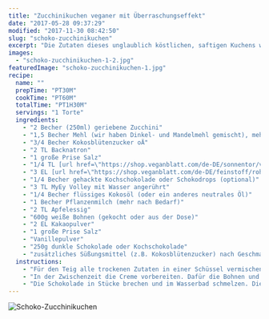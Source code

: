 ```yaml
---
title: "Zucchinikuchen veganer mit Überraschungseffekt"
date: "2017-05-28 09:37:29"
modified: "2017-11-30 08:42:50"
slug: "schoko-zucchinikuchen"
excerpt: "Die Zutaten dieses unglaublich köstlichen, saftigen Kuchens werden alle überraschen. Erst kosten lassen, dann verraten was drin ist ;)"
images:
  - "schoko-zucchinikuchen-1-2.jpg"
featuredImage: "schoko-zucchinikuchen-1.jpg"
recipe:
  name: ""
  prepTime: "PT30M"
  cookTime: "PT60M"
  totalTime: "PT1H30M"
  servings: "1 Torte"
  ingredients:
    - "2 Becher (250ml) geriebene Zucchini"
    - "1,5 Becher Mehl (wir haben Dinkel- und Mandelmehl gemischt), mehr nach Bedarf"
    - "3/4 Becher Kokosblütenzucker oÄ"
    - "2 TL Backnatron"
    - "1 große Prise Salz"
    - "1/4 TL [url href=\"https://shop.veganblatt.com/de-DE/sonnentor/vanillepulver-gemahlen\" target=\"_blank\"]Vanillepulver[/url]"
    - "3 EL [url href=\"https://shop.veganblatt.com/de-DE/feinstoff/rohkakao-pulver-bio\" target=\"_blank\"]Kakaopulver[/url]"
    - "1/4 Becher gehackte Kochschokolade oder Schokodrops (optional)"
    - "3 TL MyEy Volley mit Wasser angerührt"
    - "1/4 Becher flüssiges Kokosöl (oder ein anderes neutrales Öl)"
    - "1 Becher Pflanzenmilch (mehr nach Bedarf)"
    - "2 TL Apfelessig"
    - "600g weiße Bohnen (gekocht oder aus der Dose)"
    - "2 EL Kakaopulver"
    - "1 große Prise Salz"
    - "Vanillepulver"
    - "250g dunkle Schokolade oder Kochschokolade"
    - "zusätzliches Süßungsmittel (z.B. Kokosblütenzucker) nach Geschmack"
  instructions:
    - "Für den Teig alle trockenen Zutaten in einer Schüssel vermischen, dann die Zucchini und alle flüssigen Zutaten außer den Essig hinzufügen und mit dem Schneebesen oder Handmixer gut verrühren. Zum Schluss den Essig unterühren, den Teig in eine gefettete Springform (24cm Durchmesser) füllen und bei 180°C Heißluft für ca. 50-60min backen. Stäbchenprobe machen, rausnehmen und abkühlen lassen. Aus der Form befreien."
    - "In der Zwischenzeit die Creme vorbereiten. Dafür die Bohnen und alle weiteren Zutaten außer die Schokolade mit dem Stabmixer oder Blender zu einer feinen Creme verarbeiten."
    - "Die Schokolade in Stücke brechen und im Wasserbad schmelzen. Die geschmolzene Schokolade unter die Bohnencreme mixen, abschmecken und auf der abgekühlten Torte verteilen. Nach Lust und Laune mit Kakaonibs, essbaren Blüten, Nüssen, etc. dekorieren und genießen."
---
```


![Schoko-Zucchinikuchen](https://www.veganblatt.com/i/schoko-zucchinikuchen-1-2.jpg)